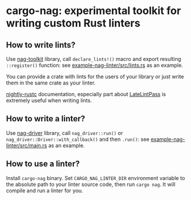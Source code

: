 # cargo-nag: experimental toolkit for writing custom Rust linters

## How to write lints?

Use [nag-toolkit] library, call `declare_lints!()` macro and export resulting `::register()` function: see [example-nag-linter/src/lints.rs][ex-lints] as an example.

You can provide a crate with lints for the users of your library or just write them in the same crate as your linter.

[nightly-rustc] documentation, especially part about [LateLintPass] is extremely useful when writing lints.

## How to write a linter?

Use [nag-driver] library, call `nag_driver::run()` or `nag_driver::Driver::with_callback()` and then `.run()`: see [example-nag-linter/src/main.rs][ex-main] as an example.

## How to use a linter?

Install `cargo-nag` binary. Set `CARGO_NAG_LINTER_DIR` environment variable to the absolute path to your linter source code, then run `cargo nag`.
It will compile and run a linter for you.

[nag-toolkit]: https://goldstein.rs/cargo-nag/nag_toolkit/
[nag-driver]: https://goldstein.rs/cargo-nag/nag_driver/
[nightly-rustc]: https://doc.rust-lang.org/nightly/nightly-rustc/rustc_lint/trait.LateLintPass.html
[LateLintPass]: https://doc.rust-lang.org/nightly/nightly-rustc/rustc_lint/trait.LateLintPass.html
[ex-lints]: example-nag-linter/src/lints.rs
[ex-main]: example-nag-linter/src/main.rs
